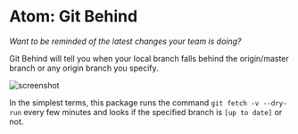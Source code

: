# Atom: Git Behind

*Want to be reminded of the latest changes your team is doing?*

Git Behind will tell you when your local branch falls behind the origin/master branch or any origin branch you specify.

![screenshot](https://raw.githubusercontent.com/ecker00/git-behind/master/demo.gif)

In the simplest terms, this package runs the command `git fetch -v --dry-run` every few minutes and looks if the specified branch is `[up to date]` or not.
